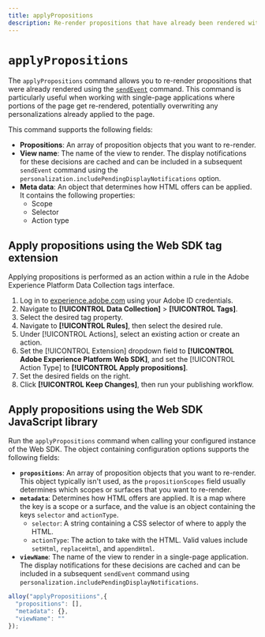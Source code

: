 ```yaml
---
title: applyPropositions
description: Re-render propositions that have already been rendered with sendEvent.
---
```

# `applyPropositions`

The `applyPropositions` command allows you to re-render propositions that were already rendered using the [`sendEvent`](sendevent/overview.md) command. This command is particularly useful when working with single-page applications where portions of the page get re-rendered, potentially overwriting any personalizations already applied to the page.

This command supports the following fields:

* **Propositions**: An array of proposition objects that you want to re-render.
* **View name**: The name of the view to render. The display notifications for these decisions are cached and can be included in a subsequent `sendEvent` command using the `personalization.includePendingDisplayNotifications` option.
* **Meta data**: An object that determines how HTML offers can be applied. It contains the following properties:
  * Scope
  * Selector
  * Action type

## Apply propositions using the Web SDK tag extension

Applying propositions is performed as an action within a rule in the Adobe Experience Platform Data Collection tags interface.

1. Log in to [experience.adobe.com](https://experience.adobe.com) using your Adobe ID credentials.
1. Navigate to **[!UICONTROL Data Collection]** > **[!UICONTROL Tags]**.
1. Select the desired tag property.
1. Navigate to **[!UICONTROL Rules]**, then select the desired rule.
1. Under [!UICONTROL Actions], select an existing action or create an action.
1. Set the [!UICONTROL Extension] dropdown field to **[!UICONTROL Adobe Experience Platform Web SDK]**, and set the [!UICONTROL Action Type] to **[!UICONTROL Apply propositions]**.
1. Set the desired fields on the right.
1. Click **[!UICONTROL Keep Changes]**, then run your publishing workflow.

## Apply propositions using the Web SDK JavaScript library

Run the `applyPropositions` command when calling your configured instance of the Web SDK. The object containing configuration options supports the following fields:

* **`propositions`**: An array of proposition objects that you want to re-render. This object typically isn't used, as the `propositionScopes` field usually determines which scopes or surfaces that you want to re-render.
* **`metadata`**: Determines how HTML offers are applied. It is a map where the key is a scope or a surface, and the value is an object containing the keys `selector` and `actionType`.
  * `selector`: A string containing a CSS selector of where to apply the HTML.
  * `actionType`: The action to take with the HTML. Valid values include `setHtml`, `replaceHtml`, and `appendHtml`.
* **`viewName`**: The name of the view to render in a single-page application. The display notifications for these decisions are cached and can be included in a subsequent `sendEvent` command using `personalization.includePendingDisplayNotifications`.

```js
alloy("applyPropositiions",{
  "propositions": [],
  "metadata": {},
  "viewName": ""
});
```
